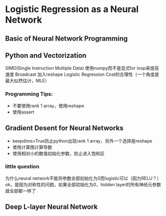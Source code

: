# Logistic Regression as a Neural Network

## Basic of Neural Network Programming
## Python and Vectorization
SIMD(Single Instruction Multiple Data)
使用numpy而不是显式for loop来提高速度
Broadcast
加入reshape
Logistic Regression Cost的合理性（一个角度是最大似然估计，MLE）
### Programming Tips:
- 不要使用rank 1 array，使用reshape
- 使用assert
## Gradient Desent for Neural Networks
- keepdims=True防止python出现rank 1 array，另外一个选择是reshape
- 使用计算图计算导数
- 使用相对小的数值初始化参数，防止进入饱和区
### little question
为什么neural network不能将参数全部初始化为0而logistic可以（因为RELU？）\
ok，是因为对称性的问题，如果全部初始化为0，hidden layer的所有神经元参数就全部都一样了

## Deep L-layer Neural Network
